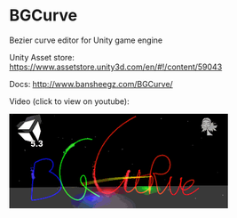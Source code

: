 # BGCurve
Bezier curve editor for Unity game engine

Unity Asset store: https://www.assetstore.unity3d.com/en/#!/content/59043

Docs: http://www.bansheegz.com/BGCurve/

<!--- ![alt tag](https://raw.githubusercontent.com/bansheeGz/bansheeGz.github.io/master/images/DemoGifBGCurve.gif) -->

Video (click to view on youtube):


[![click to view on youtube](https://raw.githubusercontent.com/bansheeGz/bansheeGz.github.io/master/images/DemoGifBGCurve.gif)](https://www.youtube.com/watch?v=8WW7nYb2Rnw)
